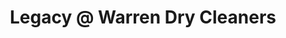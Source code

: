 ---
title: "Legacy @ Warren Dry Cleaners"
url: /frisco/legacy-at-warren-dry-cleaners/
shop: laundry
---